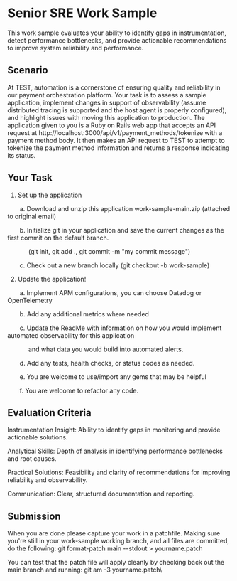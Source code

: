 # Senior SRE Work Sample

This work sample evaluates your ability to identify gaps in instrumentation, detect performance bottlenecks, and provide actionable recommendations to improve system reliability and performance.

## Scenario

At TEST, automation is a cornerstone of ensuring quality and reliability in our payment orchestration platform. Your task is to assess a sample application, implement changes in support of observability (assume distributed tracing is supported and the host agent is properly configured), and highlight issues with moving this application to production. The application given to you is a Ruby on Rails web app that accepts an API request at http://localhost:3000/api/v1/payment_methods/tokenize with a payment method body. It then makes an API request to TEST to attempt to tokenize the payment method information and returns a response indicating its status. 

## Your Task

1. Set up the application

  &nbsp;&nbsp;&nbsp;&nbsp;&nbsp;&nbsp; a. Download and unzip this application work-sample-main.zip (attached to original email)

  &nbsp;&nbsp;&nbsp;&nbsp;&nbsp;&nbsp; b. Initialize git in your application and save the current changes as the first commit on the default branch.
  
  &nbsp;&nbsp;&nbsp;&nbsp;&nbsp;&nbsp;&nbsp;&nbsp;&nbsp;&nbsp;&nbsp;&nbsp;(git init, git add ., git commit -m "my commit message")

  &nbsp;&nbsp;&nbsp;&nbsp;&nbsp;&nbsp; c. Check out a new branch locally (git checkout -b work-sample)

2. Update the application!

  &nbsp;&nbsp;&nbsp;&nbsp;&nbsp;&nbsp; a. Implement APM configurations, you can choose Datadog or OpenTelemetry

  &nbsp;&nbsp;&nbsp;&nbsp;&nbsp;&nbsp; b. Add any additional metrics where needed

  &nbsp;&nbsp;&nbsp;&nbsp;&nbsp;&nbsp; c. Update the ReadMe with information on how you would implement automated observability for this application
  
  &nbsp;&nbsp;&nbsp;&nbsp;&nbsp;&nbsp;&nbsp;&nbsp;&nbsp;&nbsp;&nbsp;&nbsp;and what data you would build into automated alerts.

  &nbsp;&nbsp;&nbsp;&nbsp;&nbsp;&nbsp; d. Add any tests, health checks, or status codes as needed.

  &nbsp;&nbsp;&nbsp;&nbsp;&nbsp;&nbsp; e. You are welcome to use/import any gems that may be helpful

  &nbsp;&nbsp;&nbsp;&nbsp;&nbsp;&nbsp; f. You are welcome to refactor any code. 

## Evaluation Criteria

Instrumentation Insight: Ability to identify gaps in monitoring and provide actionable solutions.

Analytical Skills: Depth of analysis in identifying performance bottlenecks and root causes.

Practical Solutions: Feasibility and clarity of recommendations for improving reliability and observability.

Communication: Clear, structured documentation and reporting.

## Submission

When you are done please capture your work in a patchfile. Making sure you're still in your work-sample working branch, and all files are committed, do the following: git format-patch main --stdout > yourname.patch 

You can test that the patch file will apply cleanly by checking back out the main branch and running: git am -3 yourname.patch\